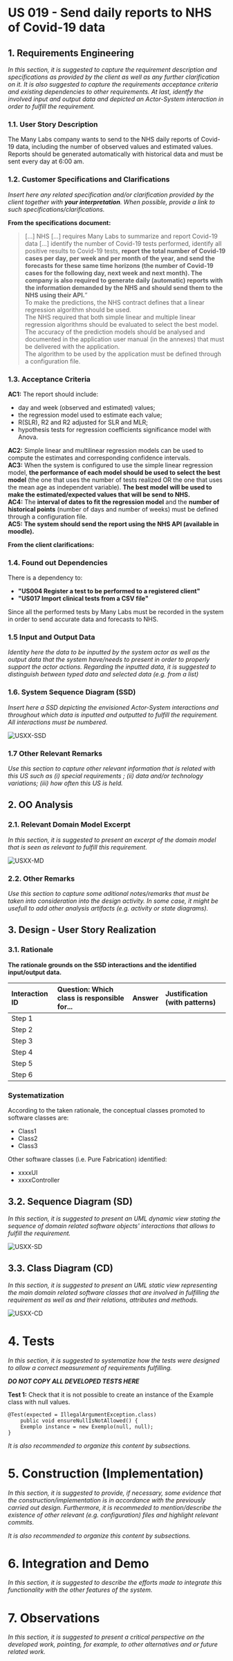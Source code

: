 # US 019 - Send daily reports to NHS of Covid-19 data

## 1. Requirements Engineering

*In this section, it is suggested to capture the requirement description and specifications as provided by the client as well as any further clarification on it. It is also suggested to capture the requirements acceptance criteria and existing dependencies to other requirements. At last, identfy the involved input and output data and depicted an Actor-System interaction in order to fulfill the requirement.*


### 1.1. User Story Description

The Many Labs company wants to send to the NHS daily reports of Covid-19
data, including the number of observed values and estimated values. Reports should be
generated automatically with historical data and must be sent every day at 6:00 am.

### 1.2. Customer Specifications and Clarifications 

*Insert here any related specification and/or clarification provided by the client together with **your interpretation**. When possible, provide a link to such specifications/clarifications.*  

**From the specifications document:**  
>[…] NHS […] requires Many Labs to summarize and report Covid-19 data […]  identify the number of Covid-19 tests performed, identify all positive results to Covid-19 tests, **report the total number of Covid-19 cases per day, per week and per month of the year, and send the forecasts for these same time horizons (the number of Covid-19 cases for the following day, next week and next month). The company is also required to generate daily (automatic) reports with the information demanded by the NHS and should send them to the NHS using their API.**”  
> To make the predictions, the NHS contract defines that a linear regression algorithm should be used.  
> The NHS required that both simple linear and multiple linear regression algorithms should be
evaluated to select the best model. 
> The accuracy of the prediction models should be analysed and
documented in the application user manual (in the annexes) that must be delivered with the
application.  
> The algorithm to be used by the application must be defined through a configuration
file.


### 1.3. Acceptance Criteria

**AC1:** The report should include:  
 * day and week (observed and estimated) values;  
 * the regression model used to estimate each value;  
 * R(SLR), R2 and R2 adjusted for SLR and MLR;  
 * hypothesis tests for regression coefficients significance model with Anova.  

**AC2:** Simple linear and multilinear regression models can be used to compute the estimates and corresponding confidence intervals.  
**AC3:** When the system is configured to use the simple linear regression model, **the performance of each model should be used to select the best model** (the one that uses the number of tests realized OR the one that uses the mean age as independent variable). **The best model will be used to make the estimated/expected values that will be send to NHS.**  
**AC4:** The **interval of dates to fit the regression model** and the **number of historical points** (number of days and number of weeks) must be defined through a configuration file.  
**AC5:** **The system should send the report using the NHS API (available in moodle).**  

**From the client clarifications:**
   

### 1.4. Found out Dependencies

There is a dependency to:

* **"US004 Register a test to be performed to a registered client"** 
* **"US017 Import clinical tests from a CSV file"**  

Since all the performed tests by Many Labs must be recorded in the system in order to send accurate data and forecasts to NHS.

### 1.5 Input and Output Data

*Identity here the data to be inputted by the system actor as well as the output data that the system have/needs to present in order to properly support the actor actions. Regarding the inputted data, it is suggested to distinguish between typed data and selected data (e.g. from a list)*


### 1.6. System Sequence Diagram (SSD)

*Insert here a SSD depicting the envisioned Actor-System interactions and throughout which data is inputted and outputted to fulfill the requirement. All interactions must be numbered.*

![USXX-SSD](USXX-SSD.svg)


### 1.7 Other Relevant Remarks

*Use this section to capture other relevant information that is related with this US such as (i) special requirements ; (ii) data and/or technology variations; (iii) how often this US is held.* 


## 2. OO Analysis

### 2.1. Relevant Domain Model Excerpt 
*In this section, it is suggested to present an excerpt of the domain model that is seen as relevant to fulfill this requirement.* 

![USXX-MD](USXX-MD.svg)

### 2.2. Other Remarks

*Use this section to capture some aditional notes/remarks that must be taken into consideration into the design activity. In some case, it might be usefull to add other analysis artifacts (e.g. activity or state diagrams).* 



## 3. Design - User Story Realization 

### 3.1. Rationale

**The rationale grounds on the SSD interactions and the identified input/output data.**

| Interaction ID | Question: Which class is responsible for... | Answer  | Justification (with patterns)  |
|:-------------  |:--------------------- |:------------|:---------------------------- |
| Step 1  		 |							 |             |                              |
| Step 2  		 |							 |             |                              |
| Step 3  		 |							 |             |                              |
| Step 4  		 |							 |             |                              |
| Step 5  		 |							 |             |                              |
| Step 6  		 |							 |             |                              |              

### Systematization ##

According to the taken rationale, the conceptual classes promoted to software classes are: 

 * Class1
 * Class2
 * Class3

Other software classes (i.e. Pure Fabrication) identified: 
 * xxxxUI  
 * xxxxController

## 3.2. Sequence Diagram (SD)

*In this section, it is suggested to present an UML dynamic view stating the sequence of domain related software objects' interactions that allows to fulfill the requirement.* 

![USXX-SD](USXX-SD.svg)

## 3.3. Class Diagram (CD)

*In this section, it is suggested to present an UML static view representing the main domain related software classes that are involved in fulfilling the requirement as well as and their relations, attributes and methods.*

![USXX-CD](USXX-CD.svg)

# 4. Tests 
*In this section, it is suggested to systematize how the tests were designed to allow a correct measurement of requirements fulfilling.* 

**_DO NOT COPY ALL DEVELOPED TESTS HERE_**

**Test 1:** Check that it is not possible to create an instance of the Example class with null values. 

	@Test(expected = IllegalArgumentException.class)
		public void ensureNullIsNotAllowed() {
		Exemplo instance = new Exemplo(null, null);
	}

*It is also recommended to organize this content by subsections.* 

# 5. Construction (Implementation)

*In this section, it is suggested to provide, if necessary, some evidence that the construction/implementation is in accordance with the previously carried out design. Furthermore, it is recommeded to mention/describe the existence of other relevant (e.g. configuration) files and highlight relevant commits.*

*It is also recommended to organize this content by subsections.* 

# 6. Integration and Demo 

*In this section, it is suggested to describe the efforts made to integrate this functionality with the other features of the system.*


# 7. Observations

*In this section, it is suggested to present a critical perspective on the developed work, pointing, for example, to other alternatives and or future related work.*





